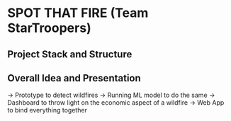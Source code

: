 # SPOT THAT FIRE (Team StarTroopers) ###

## Project Stack and Structure ##

## Overall Idea and Presentation ##
-> Prototype to detect wildfires
-> Running ML model to do the same
-> Dashboard to throw light on the economic aspect of a wildfire
-> Web App to bind everything together
